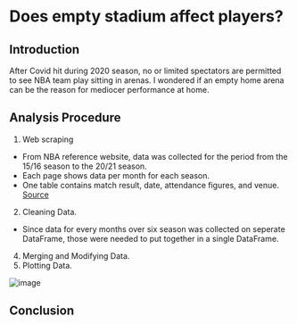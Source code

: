 # Does empty stadium affect players?
## Introduction
After Covid hit during 2020 season, no or limited spectators are permitted to see NBA team play sitting in arenas. 
I wondered if an empty home arena can be the reason for mediocer performance at home.
## Analysis Procedure
1. Web scraping
  * From NBA reference website, data was collected for the period from the 15/16 season to the 20/21 season.
  * Each page shows data per month for each season.
  * One table contains match result, date, attendance figures, and venue. [Source](https://www.basketball-reference.com/leagues/NBA_2020_games-october-2019.html)
2. Cleaning Data.
  * Since data for every months over six season was collected on seperate DataFrame, those were needed to put together in a single DataFrame.
4. Merging and Modifying Data.
5. Plotting Data.


![image](https://user-images.githubusercontent.com/84579416/130248581-3400a94e-8306-4757-a058-df62dc2089a4.png)

## Conclusion
